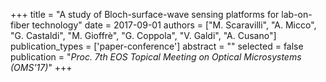 +++
title = "A study of Bloch-surface-wave sensing platforms for lab-on-fiber technology"
date = 2017-09-01
authors = ["M. Scaravilli", "A. Micco", "G. Castaldi", "M. Gioffrè", "G. Coppola", "V. Galdi", "A. Cusano"]
publication_types = ['paper-conference']
abstract = ""
selected = false
publication = "*Proc. 7th EOS Topical Meeting on Optical Microsystems (OMS'17)*"
+++

